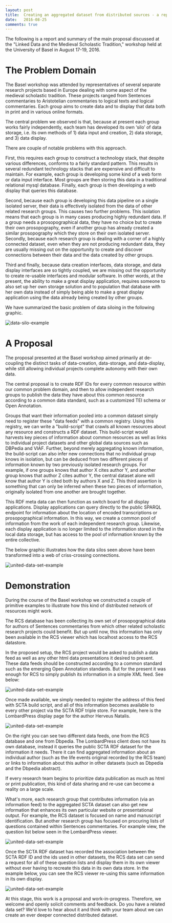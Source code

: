 ```yaml
---
layout: post
title:  Creating an aggregated dataset from distributed sources - a report from the 2016 Basel meeting.
date:   2016-08-25
comments: true
---
```


The following is a report and summary of the main proposal discussed at the "Linked Data and the Medieval Scholastic Tradition," workshop held at the University of Basel in August 17-19, 2016.

# The Problem Domain

The Basel workshop was attended by representatives of several separate research projects based in Europe dealing with some aspect of the medieval scholastic tradition. These projects ranged from Sentences commentaries to Aristotelian commentaries to logical texts and logical commentaries. Each group aims to create data and to display that data both in print and in various online formats.

The central problem we observed is that, because at present each group works fairly independently, each team has developed its own ‘silo’ of data storage, i.e. its own methods of 1) data input and creation, 2) data storage, and 3) data display.

There are couple of notable problems with this approach.

First, this requires each group to construct a technology stack, that despite various differences, conforms to a fairly standard pattern. This results in several redundant technology stacks that are expensive and difficult to maintain. For example, each group is developing some kind of a web form or data input interface. Most groups are then storing this data in a traditional relational mysql database. Finally, each group is then developing a web display that queries this database.

Second, because each group is developing this data pipeline on a single isolated server, their data is effectively isolated from the data of other related research groups. This causes two further problems. This isolation means that each group is in many cases producing highly redundant data. If a group needs a prosopographical data, they have no choice but to create their own prosopography, even if another group has already created a similar prosopography which they store on their own isolated server. Secondly, because each research group is dealing with a corner of a highly connected dataset, even when they are not producing redundant data, they are usually missing out on the opportunity to create and discover connections between their data and the data created by other groups.

Third and finally, because data creation interfaces, data storage, and data display interfaces are so tightly coupled, we are missing out the opportunity to create re-usable interfaces and modular software. In other words, at the present, the ability to make a great display application, requires someone to also set up her own storage solution and to population that database with her own data instead of simply being able to make a great display application using the data already being created by other groups.

We have summarized the basic problem of data siloing in the following graphic.

![data-silo-example](/assets/images/2016-08-25-basel-workshop-report/data-silo-example.png)

# A Proposal

The proposal presented at the Basel workshop aimed primarily at de-coupling the distinct tasks of data-creation, data-storage, and data-display, while still allowing individual projects complete autonomy with their own data.

The central proposal is to create RDF IDs for every common resource within our common problem domain, and then to allow independent research groups to publish the data they have about this common resource according to a common data standard, such as a customized TEI schema or Open Annotation.

Groups that want their information pooled into a common dataset simply need to register these "data feeds" with a common registry. Using this registry, we can write a "build-script" that crawls all known resources about any resource and constructs a RDF dataset. This build-script would harvests key pieces of information about common resources as well as links to individual project datasets and other global data sources such as DBPedia and VIAF. Further, beyond merely aggregating known information, the build-script can also infer new connections that no individual group knows in isolation, but can be deduced from two different pieces of information known by two previously isolated research groups. For example, if one groups knows that author X cites author Y, and another group knows that author Z cites author Y, the central dataset alone will know that author Y is cited both by authors X and Z. This third assertion is something that can only be inferred when these two pieces of information, originally isolated from one another are brought together.

This RDF meta data can then function as switch board for all display applications. Display applications can query directly to the public SPARQL endpoint for information about the location of encoded transcriptions or prosopographical information. In this way, we create a common pool of information from the work of each independent research group. Likewise, each display application is no longer limited to the information stored in the local data storage, but has access to the pool of information known by the entire collective.

The below graphic illustrates how the data silos seen above have been transformed into a web of criss-crossing connections.

![united-data-set-example](/assets/images/2016-08-25-basel-workshop-report/united-data-set-example.png)

# Demonstration

During the course of the Basel workshop we constructed a couple of primitive examples to illustrate how this kind of distributed network of resources might work.

The RCS database has been collecting its own set of prosopographical data for authors of Sentences commentaries from which other related scholastic research projects could benefit. But up until now, this information has only been available in the RCS viewer which has localhost access to the RCS datastore.

In the proposed setup, the RCS project would be asked to publish a data feed as well as any other html data presentations it desired to present. These data feeds should be constructed according to a common standard such as the emerging Open Annotation standards. But for the present it was enough for RCS to simply publish its information in a simple XML feed. See below:

![united-data-set-example](/assets/images/2016-08-25-basel-workshop-report/feed.png)

Once made available, we simply needed to register the address of this feed with SCTA build script, and all of this information becomes available to every other project via the SCTA RDF triple store. For example, here is the LombardPress display page for the author Herveus Natalis.

![united-data-set-example](/assets/images/2016-08-25-basel-workshop-report/lbp-name-view.png)

On the right you can see two different data feeds, one from the RCS database and one from Dbpedia. The LombardPress client does not have its own database, instead it queries the public SCTA RDF dataset for the information it needs. There it can find aggregated information about an individual author (such as the life events original recorded by the RCS team) or links to information about this author in other datasets (such as Dbpedia and the Dbpedia abstract).

If every research team begins to prioritize data publication as much as html or print publication, this kind of data sharing and re-use can become a reality on a large scale.

What's more, each research group that contributes information (via an information feed) to the aggregated SCTA dataset can also get new information that enhances its own particular website or presentational output. For example, the RCS dataset is focused on name and manuscript identification. But another research group has focused on procuring lists of questions contained within Sentences commentaries. For example view, the question list below seen in the LombardPress viewer.

![united-data-set-example](/assets/images/2016-08-25-basel-workshop-report/lbp-question-list.png)

Once the SCTA RDF dataset has recorded the association between the SCTA RDF ID and the ids used in other datasets, the RCS data set can send a request for all of these question lists and display them in its own viewer without ever having to recreate this data in its own data store. In the example below, you can see the RCS viewer re-using this same information in its own display.

![united-data-set-example](/assets/images/2016-08-25-basel-workshop-report/QQList.png)

At this stage, this work is a proposal and work-in-progress. Therefore, we welcome and openly solicit comments and feedback. Do you have a related data set? We'd love to hear about it and think with your team about we can create an ever deeper connected distributed dataset.

